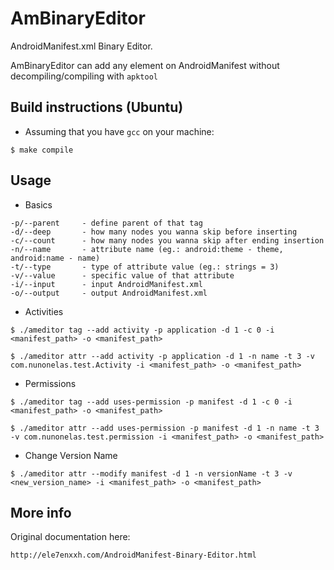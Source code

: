 # AmBinaryEditor

AndroidManifest.xml Binary Editor. 

AmBinaryEditor can add any element on AndroidManifest without decompiling/compiling with `apktool`

## Build instructions (Ubuntu)

- Assuming that you have `gcc` on your machine:
```
$ make compile
```

## Usage
- Basics
```
-p/--parent     - define parent of that tag
-d/--deep       - how many nodes you wanna skip before inserting
-c/--count      - how many nodes you wanna skip after ending insertion
-n/--name       - attribute name (eg.: android:theme - theme, android:name - name)
-t/--type       - type of attribute value (eg.: strings = 3)
-v/--value      - specific value of that attribute
-i/--input      - input AndroidManifest.xml
-o/--output     - output AndroidManifest.xml
```

- Activities
```
$ ./ameditor tag --add activity -p application -d 1 -c 0 -i <manifest_path> -o <manifest_path>

$ ./ameditor attr --add activity -p application -d 1 -n name -t 3 -v com.nunonelas.test.Activity -i <manifest_path> -o <manifest_path>
```

- Permissions
```
$ ./ameditor tag --add uses-permission -p manifest -d 1 -c 0 -i <manifest_path> -o <manifest_path>

$ ./ameditor attr --add uses-permission -p manifest -d 1 -n name -t 3 -v com.nunonelas.test.permission -i <manifest_path> -o <manifest_path>
```

- Change Version Name
```
$ ./ameditor attr --modify manifest -d 1 -n versionName -t 3 -v <new_version_name> -i <manifest_path> -o <manifest_path>
```

## More info

Original documentation here:
```
http://ele7enxxh.com/AndroidManifest-Binary-Editor.html
```

